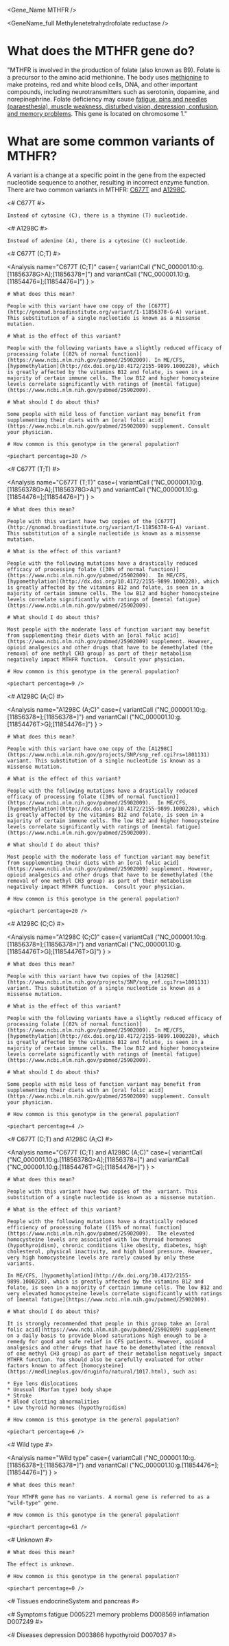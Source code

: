 <Gene_Name MTHFR />

<GeneName_full Methylenetetrahydrofolate reductase />

# What does the MTHFR gene do?

"MTHFR is involved in the production of folate (also known as B9). Folate is a precursor to the amino acid
methionine. The body uses [methionine](https://ghr.nlm.nih.gov/condition/hypermethioninemia) to make proteins, red and white blood cells, DNA, and other important compounds, including neurotransmitters such as serotonin, dopamine, and norepinephrine. Folate deficiency may cause [fatigue, pins and needles (paraesthesia), muscle weakness, disturbed vision, depression, confusion, and memory problems](https://medlineplus.gov/ency/article/000354.htm). This gene is located on chromosome 1."

<GeneMap name= "MTHFR" interval="NC_000001.11 :g.11785730_11806103=">

# What are some common variants of MTHFR?
 
A variant is a change at a specific point in the gene from the expected nucleotide sequence to another, resulting in incorrect enzyme function. There are two common variants in MTHFR: [C677T](http://gnomad.broadinstitute.org/variant/1-11856378-G-A) and [A1298C](https://www.ncbi.nlm.nih.gov/projects/SNP/snp_ref.cgi?rs=1801131).

<# C677T #>

  <Variant hgvs="NC_000001.10:g.11856378G>A" name="C677T"> 

    Instead of cytosine (C), there is a thymine (T) nucleotide.

  </Variant>

<# A1298C #>

  <Variant hgvs="NC_000001.10:g.11854476T>G" name="A1298C"> 

    Instead of adenine (A), there is a cytosine (C) nucleotide.

  </Variant>

</GeneMap>

<AnalysisBox>

<# C677T (C;T) #>

  <Analysis name="C677T (C;T)"
          case={  variantCall ("NC_000001.10:g.[11856378G>A];[11856378=]")
                      and
                      variantCall ("NC_000001.10:g.[11854476=];[11854476=]")
                  } > 

    # What does this mean?

    People with this variant have one copy of the [C677T](http://gnomad.broadinstitute.org/variant/1-11856378-G-A) variant. This substitution of a single nucleotide is known as a missense mutation.

    # What is the effect of this variant?

    People with the following variants have a slightly reduced efficacy of processing folate [(82% of normal function)](https://www.ncbi.nlm.nih.gov/pubmed/25902009). In ME/CFS, [hypomethylation](http://dx.doi.org/10.4172/2155-9899.1000228), which is greatly affected by the vitamins B12 and folate, is seen in a majority of certain immune cells. The low B12 and higher homocysteine levels correlate significantly with ratings of [mental fatigue](https://www.ncbi.nlm.nih.gov/pubmed/25902009).

    # What should I do about this?

    Some people with mild loss of function variant may benefit from supplementing their diets with an [oral folic acid](https://www.ncbi.nlm.nih.gov/pubmed/25902009) supplement. Consult your physician. 

    # How common is this genotype in the general population?

    <piechart percentage=30 />
  </Analysis>
<# C677T (T;T) #>

  <Analysis name="C677T (T;T)"
          case={  variantCall ("NC_000001.10:g.[11856378G>A];[11856378G>A]")
                      and
                      variantCall ("NC_000001.10:g.[11854476=];[11854476=]")
                  } > 

    # What does this mean?

    People with this variant have two copies of the [C677T](http://gnomad.broadinstitute.org/variant/1-11856378-G-A) variant. This substitution of a single nucleotide is known as a missense mutation.

    # What is the effect of this variant?

    People with the following mutations have a drastically reduced efficacy of processing folate ([30% of normal function)](https://www.ncbi.nlm.nih.gov/pubmed/25902009).  In ME/CFS, [hypomethylation](http://dx.doi.org/10.4172/2155-9899.1000228), which is greatly affected by the vitamins B12 and folate, is seen in a majority of certain immune cells. The low B12 and higher homocysteine levels correlate significantly with ratings of [mental fatigue](https://www.ncbi.nlm.nih.gov/pubmed/25902009).

    # What should I do about this?

    Most people with the moderate loss of function variant may benefit from supplementing their diets with an [oral folic acid](https://www.ncbi.nlm.nih.gov/pubmed/25902009) supplement. However, opioid analgesics and other drugs that have to be demethylated (the removal of one methyl CH3 group) as part of their metabolism negatively impact MTHFR function.  Consult your physician. 

    # How common is this genotype in the general population?

    <piechart percentage=9 />
  </Analysis>
<# A1298C (A;C) #>

  <Analysis name="A1298C (A;C)"
          case={  variantCall ("NC_000001.10:g.[11856378=];[11856378=]")
                      and
                      variantCall ("NC_000001.10:g.[11854476T>G];[11854476=]")
                  } > 

    # What does this mean?

    People with this variant have one copy of the [A1298C](https://www.ncbi.nlm.nih.gov/projects/SNP/snp_ref.cgi?rs=1801131) variant. This substitution of a single nucleotide is known as a missense mutation.

    # What is the effect of this variant?

    People with the following mutations have a drastically reduced efficacy of processing folate ([30% of normal function)](https://www.ncbi.nlm.nih.gov/pubmed/25902009).  In ME/CFS, [hypomethylation](http://dx.doi.org/10.4172/2155-9899.1000228), which is greatly affected by the vitamins B12 and folate, is seen in a majority of certain immune cells. The low B12 and higher homocysteine levels correlate significantly with ratings of [mental fatigue](https://www.ncbi.nlm.nih.gov/pubmed/25902009).

    # What should I do about this?

    Most people with the moderate loss of function variant may benefit from supplementing their diets with an [oral folic acid](https://www.ncbi.nlm.nih.gov/pubmed/25902009) supplement. However, opioid analgesics and other drugs that have to be demethylated (the removal of one methyl CH3 group) as part of their metabolism negatively impact MTHFR function.  Consult your physician. 

    # How common is this genotype in the general population?

    <piechart percentage=20 />
  </Analysis>
<# A1298C (C;C) #>

  <Analysis name="A1298C (C;C)"
          case={  variantCall ("NC_000001.10:g.[11856378=];[11856378=]")
                      and
                      variantCall ("NC_000001.10:g.[11854476T>G];[11854476T>G]")
                  } > 

    # What does this mean?

    People with this variant have two copies of the [A1298C](https://www.ncbi.nlm.nih.gov/projects/SNP/snp_ref.cgi?rs=1801131) variant. This substitution of a single nucleotide is known as a missense mutation.

    # What is the effect of this variant?

    People with the following variants have a slightly reduced efficacy of processing folate [(82% of normal function)](https://www.ncbi.nlm.nih.gov/pubmed/25902009). In ME/CFS, [hypomethylation](http://dx.doi.org/10.4172/2155-9899.1000228), which is greatly affected by the vitamins B12 and folate, is seen in a majority of certain immune cells. The low B12 and higher homocysteine levels correlate significantly with ratings of [mental fatigue](https://www.ncbi.nlm.nih.gov/pubmed/25902009).

    # What should I do about this?

    Some people with mild loss of function variant may benefit from supplementing their diets with an [oral folic acid](https://www.ncbi.nlm.nih.gov/pubmed/25902009) supplement. Consult your physician. 

    # How common is this genotype in the general population?

    <piechart percentage=4 />
  </Analysis>
<# C677T (C;T) and A1298C (A;C) #>

  <Analysis name="C677T (C;T) and A1298C (A;C)"
          case={  variantCall ("NC_000001.10:g.[11856378G>A];[11856378=]")
                      and
                      variantCall ("NC_000001.10:g.[11854476T>G];[11854476=]")
                  } > 

    # What does this mean?

    People with this variant have two copies of the  variant. This substitution of a single nucleotide is known as a missense mutation.

    # What is the effect of this variant?

    People with the following mutations have a drastically reduced efficiency of processing folate ([15% of normal function](https://www.ncbi.nlm.nih.gov/pubmed/25902009).  The elevated homocysteine levels are associated with low thyroid hormones (hypothyroidism), chronic conditions like obesity, diabetes, high cholesterol, physical inactivity, and high blood pressure. However, very high homocysteine levels are rarely caused by only these variants. 

    In ME/CFS, [hypomethylation](http://dx.doi.org/10.4172/2155-9899.1000228), which is greatly affected by the vitamins B12 and folate, is seen in a majority of certain immune cells. The low B12 and very elevated homocysteine levels correlate significantly with ratings of [mental fatigue](https://www.ncbi.nlm.nih.gov/pubmed/25902009).

    # What should I do about this?
    
    It is strongly recommended that people in this group take an [oral folic acid](https://www.ncbi.nlm.nih.gov/pubmed/25902009) supplement on a daily basis to provide blood saturations high enough to be a remedy for good and safe relief in CFS patients. However, opioid analgesics and other drugs that have to be demethylated (the removal of one methyl CH3 group) as part of their metabolism negatively impact MTHFR function. You should also be carefully evaluated for other factors known to affect [homocysteine](https://medlineplus.gov/druginfo/natural/1017.html), such as:

    * Eye lens dislocations
    * Unusual (Marfan type) body shape
    * Stroke
    * Blood clotting abnormalities
    * Low thyroid hormones (hypothyroidism)

    # How common is this genotype in the general population?

    <piechart percentage=6 />
  </Analysis>
<# Wild type #>

  <Analysis name="Wild type"
          case={  variantCall ("NC_000001.10:g.[11856378=];[11856378=]")
                      and
                      variantCall ("NC_000001.10:g.[11854476=];[11854476=]")
                  } > 

    # What does this mean?

    Your MTHFR gene has no variants. A normal gene is referred to as a "wild-type" gene.

    # How common is this genotype in the general population?

    <piechart percentage=61 />
  </Analysis>
<# Unknown #>

  <Analysis name="Unknown" case=true>

    # What does this mean?

    The effect is unknown.

    # How common is this genotype in the general population?

    <piechart percentage=0 />
  </Analysis>
</AnalysisBox>

<# Tissues endocrineSystem and pancreas #>

<TopicBar endocrineSystem pancreas />

<# Symptoms fatigue D005221 memory problems D008569 inflamation D007249 #>

<TopicBar mesh_D005221 mesh_D008569 mesh_D007249 />

<# Diseases depression D003866 hypothyroid D007037  #>

<TopicBar mesh_D003866 mesh_D007037  />
